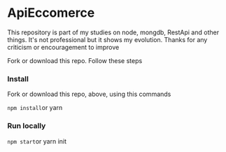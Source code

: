 # ApiEccomerce
This repository is part of my studies on node, mongdb, RestApi and other things. It's not professional but it shows my evolution. Thanks for any criticism or encouragement to improve

Fork or download this repo. 
Follow these steps

### Install
Fork or download this repo, above, using this commands

`npm install`or yarn

### Run locally

`npm start`or yarn init
